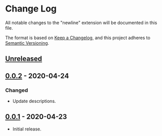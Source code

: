 # Change Log

All notable changes to the "newline" extension will be documented in this file.

The format is based on [Keep a Changelog](https://keepachangelog.com/en/1.0.0/),
and this project adheres to [Semantic Versioning](https://semver.org/spec/v2.0.0.html).

## [Unreleased]

## [0.0.2] - 2020-04-24

### Changed

- Update descriptions.

## [0.0.1] - 2020-04-23

- Initial release.

[Unreleased]: https://github.com/chang196700/newline/compare/v0.0.2...HEAD
[0.0.2]: https://github.com/chang196700/newline/compare/v0.0.1...v0.0.2
[0.0.1]: https://github.com/chang196700/newline/releases/tag/v0.0.1

